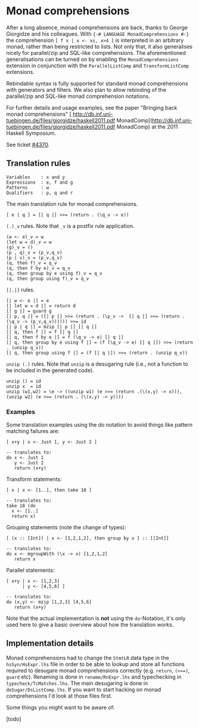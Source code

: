 # Monad comprehensions


After a long absence, monad comprehensions are back, thanks to George Giorgidze and his colleagues.  With `{-# LANGUAGE MonadComprehensions #-}` the comprehension `[ f x | x <- xs, x>4 ]` is interpreted in an arbitrary monad, rather than being restricted to lists.  Not only that, it also generalises nicely for parallel/zip and SQL-like comprehensions. The aforementioned generalisations can be turned on by enabling the `MonadComprehensions` extension in conjunction with the `ParallelListComp` and `TransformListComp` extensions.


Rebindable syntax is fully supported for standard monad comprehensions with generators and filters. We also plan to allow rebinding of the parallel/zip and SQL-like monad comprehension notations.


For further details and usage examples, see the paper "Bringing back monad comprehensions" [ http://db.inf.uni-tuebingen.de/files/giorgidze/haskell2011.pdf MonadComp](http://db.inf.uni-tuebingen.de/files/giorgidze/haskell2011.pdf MonadComp) at the 2011 Haskell Symposium.


See ticket [\#4370](https://gitlab.haskell.org//ghc/ghc/issues/4370).

## Translation rules

```wiki
Variables    : x and y
Expressions  : e, f and g
Patterns     : w
Qualifiers   : p, q and r
```


The main translation rule for monad comprehensions.

```wiki
[ e | q ] = [| q |] >>= (return . (\q_v -> e))
```

`(.)_v` rules. Note that `_v` is a postfix rule application.

```wiki
(w <- e)_v = w
(let w = d)_v = w
(g)_v = ()
(p , q)_v = (p_v,q_v)
(p | v)_v = (p_v,q_v)
(q, then f)_v = q_v
(q, then f by e)_v = q_v
(q, then group by e using f)_v = q_v
(q, then group using f)_v = q_v
```

`[|.|]` rules.

```wiki
[| w <- e |] = e
[| let w = d |] = return d
[| g |] = guard g
[| p, q |] = ([| p |] >>= (return . (\p_v ->  [| q |] >>= (return . (\q_v -> (p_v,q_v)))))) >>= id
[| p | q |] = mzip [| p |] [| q |]
[| q, then f |] = f [| q |]
[| q, then f by e |] = f (\q_v -> e) [| q |]
[| q, then group by e using f |] = (f (\q_v -> e) [| q |]) >>= (return . (unzip q_v))
[| q, then group using f |] = (f [| q |]) >>= (return . (unzip q_v))
```

`unzip (.)` rules. Note that `unzip` is a desugaring rule (i.e., not a function to be included in the generated code).

```wiki
unzip () = id
unzip x  = id
unzip (w1,w2) = \e -> ((unzip w1) (e >>= (return .(\(x,y) -> x))), (unzip w2) (e >>= (return . (\(x,y) -> y))))
```

### Examples


Some translation examples using the do notation to avoid things like pattern matching failures are:

```wiki
[ x+y | x <- Just 1, y <- Just 2 ]

-- translates to:
do x <- Just 1
   y <- Just 2
   return (x+y)
```


Transform statements:

```wiki
[ x | x <- [1..], then take 10 ]

-- translates to:
take 10 (do
  x <- [1..]
  return x)
```


Grouping statements (note the change of types):

```wiki
[ (x :: [Int]) | x <- [1,2,1,2], then group by x ] :: [[Int]]

-- translates to:
do x <- mgroupWith (\x -> x) [1,2,1,2]
   return x
```


Parallel statements:

```wiki
[ x+y | x <- [1,2,3]
      | y <- [4,5,6] ]

-- translates to:
do (x,y) <- mzip [1,2,3] [4,5,6]
   return (x+y)
```


Note that the actual implementation is **not** using the `do`-Notation, it's only used here to give a basic overview about how the translation works.

## Implementation details


Monad comprehensions had to change the `StmtLR` data type in the `hsSyn/HsExpr.lhs` file in order to be able to lookup and store all functions required to desugare monad comprehensions correctly (e.g. `return`, `(>>=)`, `guard` etc). Renaming is done in `rename/RnExpr.lhs` and typechecking in `typecheck/TcMatches.lhs`. The main desugaring is done in `deSugar/DsListComp.lhs`. If you want to start hacking on monad comprehensions I'd look at those files first.


Some things you might want to be aware of:


\[todo\]
